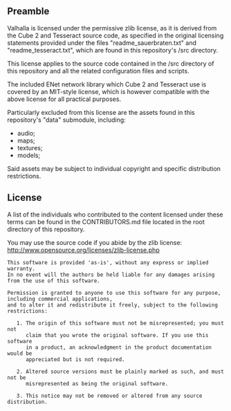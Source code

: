 ## Preamble
Valhalla is licensed under the permissive zlib license, as it is derived from the Cube 2 and Tesseract source code, as specified in the original licensing statements provided under the files "readme_sauerbraten.txt" and "readme_tesseract.txt", which are found in this repository's /src directory.

This license applies to the source code contained in the /src directory of this repository and all the related configuration files and scripts.

The included ENet network library which Cube 2 and Tesseract use is covered by an MIT-style license, which is however compatible with the above license for all practical purposes.

Particularly excluded from this license are the assets found in this repository's "data" submodule, including:

- audio;
- maps;
- textures;
- models;

Said assets may be subject to individual copyright and specific distribution restrictions.

## License

A list of the individuals who contributed to the content licensed under these terms can be found in the CONTRIBUTORS.md file located in the root directory of this repository.

You may use the source code if you abide by the zlib license: http://www.opensource.org/licenses/zlib-license.php

```
This software is provided 'as-is', without any express or implied warranty.
In no event will the authors be held liable for any damages arising from the use of this software.

Permission is granted to anyone to use this software for any purpose, including commercial applications,
and to alter it and redistribute it freely, subject to the following restrictions:

   1. The origin of this software must not be misrepresented; you must not
      claim that you wrote the original software. If you use this software
      in a product, an acknowledgment in the product documentation would be
      appreciated but is not required.

   2. Altered source versions must be plainly marked as such, and must not be
      misrepresented as being the original software.

   3. This notice may not be removed or altered from any source distribution.
```
